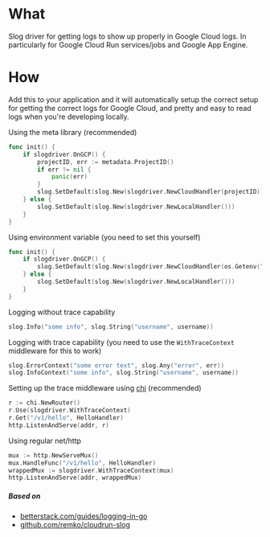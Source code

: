 # What

Slog driver for getting logs to show up properly in Google Cloud logs. In
particularly for Google Cloud Run services/jobs and Google App Engine.

# How

Add this to your application and it will automatically setup the correct setup
for getting the correct logs for Google Cloud, and pretty and easy to read logs
when you're developing locally.

Using the meta library (recommended)
```go
func init() {
	if slogdriver.OnGCP() {
		projectID, err := metadata.ProjectID()
		if err != nil {
			panic(err)
		}
		slog.SetDefault(slog.New(slogdriver.NewCloudHandler(projectID)))
	} else {
		slog.SetDefault(slog.New(slogdriver.NewLocalHandler()))
	}
}
```

Using environment variable (you need to set this yourself)
```go
func init() {
	if slogdriver.OnGCP() {
		slog.SetDefault(slog.New(slogdriver.NewCloudHandler(os.Getenv("PROJECT_ID")))
	} else {
		slog.SetDefault(slog.New(slogdriver.NewLocalHandler()))
	}
}
```

Logging without trace capability
```go
slog.Info("some info", slog.String("username", username))
```

Logging with trace capability (you need to use the `WithTraceContext` middleware for this to work)
```go
slog.ErrorContext("some error text", slog.Any("error", err))
slog.InfoContext("some info", slog.String("username", username))
```

Setting up the trace middleware using [chi](https://github.com/go-chi/chi) (recommended)
```go
r := chi.NewRouter()
r.Use(slogdriver.WithTraceContext)
r.Get("/v1/hello", HelloHandler)
http.ListenAndServe(addr, r)
```

Using regular net/http
```go
mux := http.NewServeMux()
mux.HandleFunc("/v1/hello", HelloHandler)
wrappedMux := slogdriver.WithTraceContext(mux)
http.ListenAndServe(addr, wrappedMux)
```

##### Based on
- [betterstack.com/guides/logging-in-go](https://betterstack.com/community/guides/logging/logging-in-go/#customizing-slog-handlers)
- [github.com/remko/cloudrun-slog](https://github.com/remko/cloudrun-slog/blob/main/main.go)
